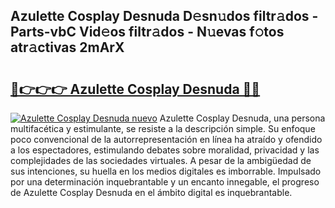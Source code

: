 ## Azulette Cosplay Desnuda D𝚎sn𝚞dos filtr𝚊dos - Parts-vbC Vid𝚎os filtr𝚊dos - N𝚞evas f𝚘tos atr𝚊ctivas 2mArX

# <h2><a href="http://mb7cj5g.tromn.icu/?c=Azulette+Cosplay+Desnuda">🔗👉👉👉 Azulette Cosplay Desnuda 🔗🔗</a></h2>

[![Azulette Cosplay Desnuda nuevo](https://i.imgur.com/pEAQMta.gif)](http://mb7cj5g.tromn.icu/?c=Azulette+Cosplay+Desnuda)
Azulette Cosplay Desnuda, una persona multifacética y estimulante, se resiste a la descripción simple. Su enfoque poco convencional de la autorrepresentación en línea ha atraído y ofendido a los espectadores, estimulando debates sobre moralidad, privacidad y las complejidades de las sociedades virtuales. A pesar de la ambigüedad de sus intenciones, su huella en los medios digitales es imborrable. Impulsado por una determinación inquebrantable y un encanto innegable, el progreso de Azulette Cosplay Desnuda en el ámbito digital es inquebrantable.
